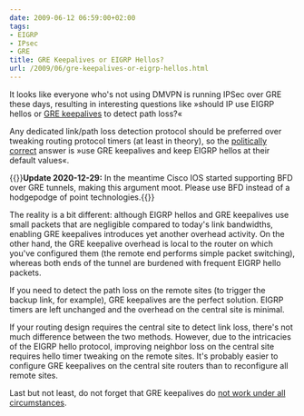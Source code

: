 ```yaml
---
date: 2009-06-12 06:59:00+02:00
tags:
- EIGRP
- IPsec
- GRE
title: GRE Keepalives or EIGRP Hellos?
url: /2009/06/gre-keepalives-or-eigrp-hellos.html
---
```

It looks like everyone who's not using DMVPN is running IPSec over GRE these days, resulting in interesting questions like »should IP use EIGRP hellos or [GRE keepalives](https://blog.ipspace.net/2007/10/gre-tunnel-keepalives.html) to detect path loss?«

Any dedicated link/path loss detection protocol should be preferred over tweaking routing protocol timers (at least in theory), so the [politically correct](http://en.wikipedia.org/wiki/Political_correctness) answer is »use GRE keepalives and keep EIGRP hellos at their default values«.

{{<note update>}}**Update 2020-12-29:** In the meantime Cisco IOS started supporting BFD over GRE tunnels, making this argument moot. Please use BFD instead of a hodgepodge of point technologies.{{</note>}}
<!--more-->
The reality is a bit different: although EIGRP hellos and GRE keepalives use small packets that are negligible compared to today\'s link bandwidths, enabling GRE keepalives introduces yet another overhead activity. On the other hand, the GRE keepalive overhead is local to the router on which you've configured them (the remote end performs simple packet switching), whereas both ends of the tunnel are burdened with frequent EIGRP hello packets.

If you need to detect the path loss on the remote sites (to trigger the backup link, for example), GRE keepalives are the perfect solution. EIGRP timers are left unchanged and the overhead on the central site is minimal.

If your routing design requires the central site to detect link loss, there's not much difference between the two methods. However, due to the intricacies of the EIGRP hello protocol, improving neighbor loss on the central site requires hello timer tweaking on the remote sites. It's probably easier to configure GRE keepalives on the central site routers than to reconfigure all remote sites.

Last but not least, do not forget that GRE keepalives do [not work under all circumstances](http://www.cisco.com/en/US/tech/tk827/tk369/technologies_tech_note09186a008048cffc.shtml).
